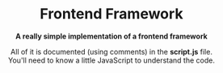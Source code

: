 <h1 align="center">
  Frontend Framework
</h1>

<p align="center"><b>A really simple implementation of a frontend framework</b></p>

<p align="center">
All of it is documented (using comments) in the <b>script.js</b> file.<br/>
You'll need to know a little JavaScript to understand the code.
</p>
